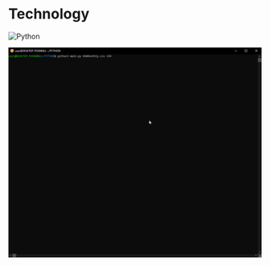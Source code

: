# Technology
![Python](https://img.shields.io/badge/python-3670A0?style=for-the-badge&logo=python&logoColor=ffdd54)

![screen-gif](./readme/Animation.gif)
